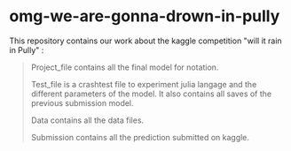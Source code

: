 # omg-we-are-gonna-drown-in-pully

This repository contains our work about the kaggle competition "will it rain in Pully" :  

> Project_file contains all the final model for notation.
> 
> Test_file is a crashtest file to experiment julia langage and the different parameters of the model. It also contains all saves of the previous submission model.
> 
> Data contains all the data files. 
> 
> Submission contains all the prediction submitted on kaggle. 
